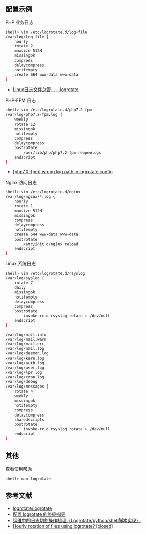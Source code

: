 ## 配置示例

PHP 业务日志 

```sh
shell> vim /etc/logrotate.d/log-file
/var/log/log-file {
    hourly
    rotate 2
    maxsize 512M
    missingok
    compress
    delaycompress
    notifempty
    create 664 www-data www-data
}
```

- [Linux日志文件总管——logrotate](https://linux.cn/article-4126-1.html)

PHP-FPM 日志

```sh
shell> vim /etc/logrotate.d/php7.2-fpm
/var/log/php7.2-fpm.log {
    weekly
    rotate 12
    missingok
    notifempty
    compress
    delaycompress
    postrotate
        /usr/lib/php/php7.2-fpm-reopenlogs
    endscript
}
```

- [[php7.0-fpm] wrong log path in logrotate config](https://github.com/oerdnj/deb.sury.org/issues/221)

Nginx 访问日志

```sh
shell> vim /etc/logrotate.d/nginx
/var/log/nginx/*.log {
    hourly
    rotate 1
    maxsize 512M
    missingok
    compress
    delaycompress
    notifempty
    create 644 www-data www-data
    postrotate
        /etc/init.d/nginx reload
    endscript
}
```

Linux 系统日志

```sh
shell> vim /etc/logrotate.d/rsyslog
/var/log/syslog {
    rotate 7
    daily
    missingok
    notifempty
    delaycompress
    compress
    postrotate
        invoke-rc.d rsyslog rotate > /dev/null
    endscript
}

/var/log/mail.info
/var/log/mail.warn
/var/log/mail.err
/var/log/mail.log
/var/log/daemon.log
/var/log/kern.log
/var/log/auth.log
/var/log/user.log
/var/log/lpr.log
/var/log/cron.log
/var/log/debug
/var/log/messages {
    rotate 4
    weekly
    missingok
    notifempty
    compress
    delaycompress
    sharedscripts
    postrotate
        invoke-rc.d rsyslog rotate > /dev/null
    endscript
}
```

## 其他

查看使用帮助

```sh
shell> man logrotate
```

## 参考文献

- [logrotate/logrotate](https://github.com/logrotate/logrotate)
- [配置 logrotate 的终极指导](https://linux.cn/article-8227-1.html)
- [运维中的日志切割操作梳理（Logrotate/python/shell脚本实现）](https://www.cnblogs.com/kevingrace/p/6307298.html)
- [Hourly rotation of files using logrotate? [closed]](https://stackoverflow.com/questions/25485047/hourly-rotation-of-files-using-logrotate/25485313)
